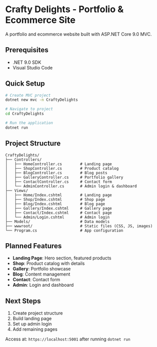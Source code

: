 # Crafty Delights - Portfolio & Ecommerce Site

A portfolio and ecommerce website built with ASP.NET Core 9.0 MVC.

## Prerequisites
- .NET 9.0 SDK
- Visual Studio Code

## Quick Setup
```bash
# Create MVC project
dotnet new mvc -n CraftyDelights

# Navigate to project
cd CraftyDelights

# Run the application
dotnet run
```

## Project Structure
```
CraftyDelights/
├── Controllers/
│   ├── HomeController.cs        # Landing page
│   ├── ShopController.cs        # Product catalog
│   ├── BlogController.cs        # Blog posts
│   ├── GalleryController.cs     # Portfolio gallery
│   ├── ContactController.cs     # Contact form
│   └── AdminController.cs       # Admin login & dashboard
├── Views/
│   ├── Home/Index.cshtml        # Landing page
│   ├── Shop/Index.cshtml        # Shop page
│   ├── Blog/Index.cshtml        # Blog page
│   ├── Gallery/Index.cshtml     # Gallery page
│   ├── Contact/Index.cshtml     # Contact page
│   └── Admin/Login.cshtml       # Admin login
├── Models/                      # Data models
├── wwwroot/                     # Static files (CSS, JS, images)
└── Program.cs                   # App configuration
```

## Planned Features
- **Landing Page**: Hero section, featured products
- **Shop**: Product catalog with details
- **Gallery**: Portfolio showcase
- **Blog**: Content management
- **Contact**: Contact form
- **Admin**: Login and dashboard

## Next Steps
1. Create project structure
2. Build landing page
3. Set up admin login
4. Add remaining pages

Access at: `https://localhost:5001` after running `dotnet run`